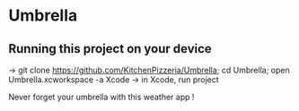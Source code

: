 # Umbrella
## Running this project on your device

-> git clone https://github.com/KitchenPizzeria/Umbrella; cd Umbrella; open Umbrella.xcworkspace -a Xcode
-> in Xcode, run project 


Never forget your umbrella with this weather app !
